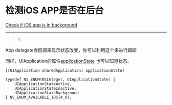 # 检测iOS APP是否在后台
[Check if iOS app is in background](https://stackoverflow.com/questions/5835806/check-if-ios-app-is-in-background)

___



> 1

App delegate会回调来显示状态改变，你可以利用这个来进行跟踪

同样，UIApplication的属性[applicationState](https://developer.apple.com/library/ios/documentation/UIKit/Reference/UIApplication_Class/#//apple_ref/occ/instp/UIApplication/applicationState) 也可以知道状态。

```objc
[[UIApplication sharedApplication] applicationState]
```

```objc
typedef NS_ENUM(NSInteger, UIApplicationState) {
    UIApplicationStateActive,
    UIApplicationStateInactive,
    UIApplicationStateBackground
} NS_ENUM_AVAILABLE_IOS(4_0);
```

